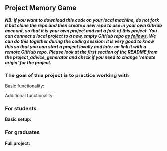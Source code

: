 ## Project Memory Game

***NB: if you want to download this code on your local machine, do not fork it but clone the repo and then create a new repo to use in your own GitHub account, so that it is your own project and not a fork of this project. You can connect a local project to a new, empty GitHub repo [as follows](https://docs.github.com/en/github/importing-your-projects-to-github/adding-an-existing-project-to-github-using-the-command-line). We can do this together during the coding session: it is very good to know this so that you can start a project locally and later on link it with a remote GitHub repo. Please look at the first section of the README from the project_advice_generator and check if you need to change 'remote origin' for the project.***

### The goal of this project is to practice working with 

Basic functionality:


Additional functionality:

### For students

**Basic setup:**  


### For graduates

**Full project:**